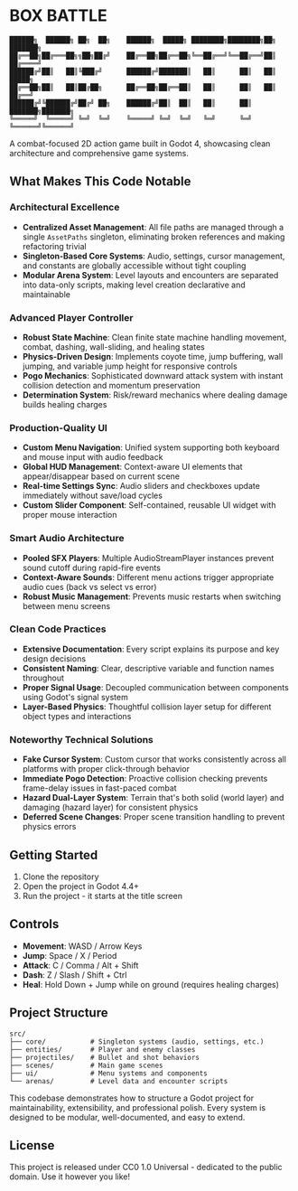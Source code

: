 # BOX BATTLE

```
██████╗  ██████╗ ██╗  ██╗    ██████╗  █████╗ ████████╗████████╗██╗     ███████╗
██╔══██╗██╔═══██╗╗██╗██╔╝    ██╔══██╗██╔══██╗╚══██╔══╝╚══██╔══╝██║     ██╔════╝
██████╔╝██║   ██║╚███╔╝      ██████╔╝███████║   ██║      ██║   ██║     █████╗  
██╔══██╗██║   ██║██╔██╗      ██╔══██╗██╔══██║   ██║      ██║   ██║     ██╔══╝  
██████╔╝╚██████╔╝██╔╝ ██╗    ██████╔╝██║  ██║   ██║      ██║   ███████╗███████╗
╚═════╝  ╚═════╝ ╚═╝  ╚═╝    ╚═════╝ ╚═╝  ╚═╝   ╚═╝      ╚═╝   ╚══════╝╚══════╝
```

A combat-focused 2D action game built in Godot 4, showcasing clean architecture and comprehensive game systems.

## What Makes This Code Notable

### Architectural Excellence
- **Centralized Asset Management**: All file paths are managed through a single `AssetPaths` singleton, eliminating broken references and making refactoring trivial
- **Singleton-Based Core Systems**: Audio, settings, cursor management, and constants are globally accessible without tight coupling
- **Modular Arena System**: Level layouts and encounters are separated into data-only scripts, making level creation declarative and maintainable

### Advanced Player Controller
- **Robust State Machine**: Clean finite state machine handling movement, combat, dashing, wall-sliding, and healing states
- **Physics-Driven Design**: Implements coyote time, jump buffering, wall jumping, and variable jump height for responsive controls
- **Pogo Mechanics**: Sophisticated downward attack system with instant collision detection and momentum preservation
- **Determination System**: Risk/reward mechanics where dealing damage builds healing charges

### Production-Quality UI
- **Custom Menu Navigation**: Unified system supporting both keyboard and mouse input with audio feedback
- **Global HUD Management**: Context-aware UI elements that appear/disappear based on current scene
- **Real-time Settings Sync**: Audio sliders and checkboxes update immediately without save/load cycles
- **Custom Slider Component**: Self-contained, reusable UI widget with proper mouse interaction

### Smart Audio Architecture
- **Pooled SFX Players**: Multiple AudioStreamPlayer instances prevent sound cutoff during rapid-fire events
- **Context-Aware Sounds**: Different menu actions trigger appropriate audio cues (back vs select vs error)
- **Robust Music Management**: Prevents music restarts when switching between menu screens

### Clean Code Practices
- **Extensive Documentation**: Every script explains its purpose and key design decisions
- **Consistent Naming**: Clear, descriptive variable and function names throughout
- **Proper Signal Usage**: Decoupled communication between components using Godot's signal system
- **Layer-Based Physics**: Thoughtful collision layer setup for different object types and interactions

### Noteworthy Technical Solutions
- **Fake Cursor System**: Custom cursor that works consistently across all platforms with proper click-through behavior
- **Immediate Pogo Detection**: Proactive collision checking prevents frame-delay issues in fast-paced combat
- **Hazard Dual-Layer System**: Terrain that's both solid (world layer) and damaging (hazard layer) for consistent physics
- **Deferred Scene Changes**: Proper scene transition handling to prevent physics errors

## Getting Started

1. Clone the repository
2. Open the project in Godot 4.4+
3. Run the project - it starts at the title screen

## Controls

- **Movement**: WASD / Arrow Keys
- **Jump**: Space / X / Period
- **Attack**: C / Comma / Alt + Shift
- **Dash**: Z / Slash / Shift + Ctrl
- **Heal**: Hold Down + Jump while on ground (requires healing charges)

## Project Structure

```
src/
├── core/           # Singleton systems (audio, settings, etc.)
├── entities/       # Player and enemy classes
├── projectiles/    # Bullet and shot behaviors
├── scenes/         # Main game scenes
├── ui/             # Menu systems and components
└── arenas/         # Level data and encounter scripts
```

This codebase demonstrates how to structure a Godot project for maintainability, extensibility, and professional polish. Every system is designed to be modular, well-documented, and easy to extend.

## License

This project is released under CC0 1.0 Universal - dedicated to the public domain. Use it however you like!
